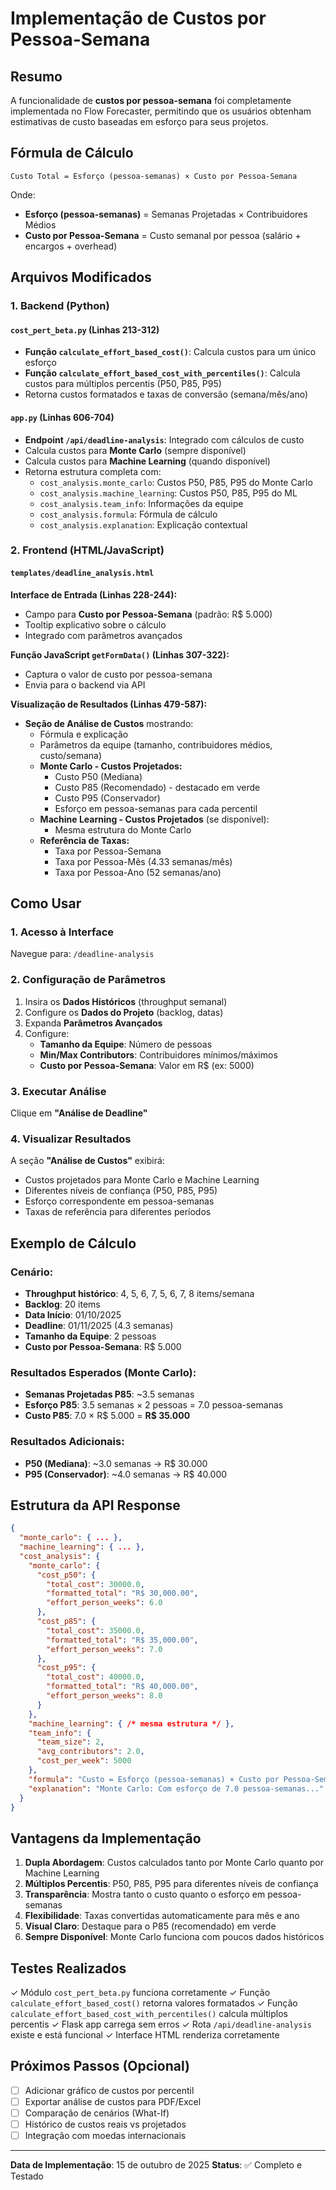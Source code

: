 # Implementação de Custos por Pessoa-Semana

## Resumo

A funcionalidade de **custos por pessoa-semana** foi completamente implementada no Flow Forecaster, permitindo que os usuários obtenham estimativas de custo baseadas em esforço para seus projetos.

## Fórmula de Cálculo

```
Custo Total = Esforço (pessoa-semanas) × Custo por Pessoa-Semana
```

Onde:
- **Esforço (pessoa-semanas)** = Semanas Projetadas × Contribuidores Médios
- **Custo por Pessoa-Semana** = Custo semanal por pessoa (salário + encargos + overhead)

## Arquivos Modificados

### 1. Backend (Python)

#### `cost_pert_beta.py` (Linhas 213-312)
- **Função `calculate_effort_based_cost()`**: Calcula custos para um único esforço
- **Função `calculate_effort_based_cost_with_percentiles()`**: Calcula custos para múltiplos percentis (P50, P85, P95)
- Retorna custos formatados e taxas de conversão (semana/mês/ano)

#### `app.py` (Linhas 606-704)
- **Endpoint `/api/deadline-analysis`**: Integrado com cálculos de custo
- Calcula custos para **Monte Carlo** (sempre disponível)
- Calcula custos para **Machine Learning** (quando disponível)
- Retorna estrutura completa com:
  - `cost_analysis.monte_carlo`: Custos P50, P85, P95 do Monte Carlo
  - `cost_analysis.machine_learning`: Custos P50, P85, P95 do ML
  - `cost_analysis.team_info`: Informações da equipe
  - `cost_analysis.formula`: Fórmula de cálculo
  - `cost_analysis.explanation`: Explicação contextual

### 2. Frontend (HTML/JavaScript)

#### `templates/deadline_analysis.html`

**Interface de Entrada (Linhas 228-244):**
- Campo para **Custo por Pessoa-Semana** (padrão: R$ 5.000)
- Tooltip explicativo sobre o cálculo
- Integrado com parâmetros avançados

**Função JavaScript `getFormData()` (Linhas 307-322):**
- Captura o valor de custo por pessoa-semana
- Envia para o backend via API

**Visualização de Resultados (Linhas 479-587):**
- **Seção de Análise de Custos** mostrando:
  - Fórmula e explicação
  - Parâmetros da equipe (tamanho, contribuidores médios, custo/semana)
  - **Monte Carlo - Custos Projetados:**
    - Custo P50 (Mediana)
    - Custo P85 (Recomendado) - destacado em verde
    - Custo P95 (Conservador)
    - Esforço em pessoa-semanas para cada percentil
  - **Machine Learning - Custos Projetados** (se disponível):
    - Mesma estrutura do Monte Carlo
  - **Referência de Taxas:**
    - Taxa por Pessoa-Semana
    - Taxa por Pessoa-Mês (4.33 semanas/mês)
    - Taxa por Pessoa-Ano (52 semanas/ano)

## Como Usar

### 1. Acesso à Interface
Navegue para: `/deadline-analysis`

### 2. Configuração de Parâmetros
1. Insira os **Dados Históricos** (throughput semanal)
2. Configure os **Dados do Projeto** (backlog, datas)
3. Expanda **Parâmetros Avançados**
4. Configure:
   - **Tamanho da Equipe**: Número de pessoas
   - **Min/Max Contributors**: Contribuidores mínimos/máximos
   - **Custo por Pessoa-Semana**: Valor em R$ (ex: 5000)

### 3. Executar Análise
Clique em **"Análise de Deadline"**

### 4. Visualizar Resultados
A seção **"Análise de Custos"** exibirá:
- Custos projetados para Monte Carlo e Machine Learning
- Diferentes níveis de confiança (P50, P85, P95)
- Esforço correspondente em pessoa-semanas
- Taxas de referência para diferentes períodos

## Exemplo de Cálculo

### Cenário:
- **Throughput histórico**: 4, 5, 6, 7, 5, 6, 7, 8 items/semana
- **Backlog**: 20 items
- **Data Início**: 01/10/2025
- **Deadline**: 01/11/2025 (4.3 semanas)
- **Tamanho da Equipe**: 2 pessoas
- **Custo por Pessoa-Semana**: R$ 5.000

### Resultados Esperados (Monte Carlo):
- **Semanas Projetadas P85**: ~3.5 semanas
- **Esforço P85**: 3.5 semanas × 2 pessoas = 7.0 pessoa-semanas
- **Custo P85**: 7.0 × R$ 5.000 = **R$ 35.000**

### Resultados Adicionais:
- **P50 (Mediana)**: ~3.0 semanas → R$ 30.000
- **P95 (Conservador)**: ~4.0 semanas → R$ 40.000

## Estrutura da API Response

```json
{
  "monte_carlo": { ... },
  "machine_learning": { ... },
  "cost_analysis": {
    "monte_carlo": {
      "cost_p50": {
        "total_cost": 30000.0,
        "formatted_total": "R$ 30,000.00",
        "effort_person_weeks": 6.0
      },
      "cost_p85": {
        "total_cost": 35000.0,
        "formatted_total": "R$ 35,000.00",
        "effort_person_weeks": 7.0
      },
      "cost_p95": {
        "total_cost": 40000.0,
        "formatted_total": "R$ 40,000.00",
        "effort_person_weeks": 8.0
      }
    },
    "machine_learning": { /* mesma estrutura */ },
    "team_info": {
      "team_size": 2,
      "avg_contributors": 2.0,
      "cost_per_week": 5000
    },
    "formula": "Custo = Esforço (pessoa-semanas) × Custo por Pessoa-Semana",
    "explanation": "Monte Carlo: Com esforço de 7.0 pessoa-semanas..."
  }
}
```

## Vantagens da Implementação

1. **Dupla Abordagem**: Custos calculados tanto por Monte Carlo quanto por Machine Learning
2. **Múltiplos Percentis**: P50, P85, P95 para diferentes níveis de confiança
3. **Transparência**: Mostra tanto o custo quanto o esforço em pessoa-semanas
4. **Flexibilidade**: Taxas convertidas automaticamente para mês e ano
5. **Visual Claro**: Destaque para o P85 (recomendado) em verde
6. **Sempre Disponível**: Monte Carlo funciona com poucos dados históricos

## Testes Realizados

✓ Módulo `cost_pert_beta.py` funciona corretamente
✓ Função `calculate_effort_based_cost()` retorna valores formatados
✓ Função `calculate_effort_based_cost_with_percentiles()` calcula múltiplos percentis
✓ Flask app carrega sem erros
✓ Rota `/api/deadline-analysis` existe e está funcional
✓ Interface HTML renderiza corretamente

## Próximos Passos (Opcional)

- [ ] Adicionar gráfico de custos por percentil
- [ ] Exportar análise de custos para PDF/Excel
- [ ] Comparação de cenários (What-If)
- [ ] Histórico de custos reais vs projetados
- [ ] Integração com moedas internacionais

---

**Data de Implementação**: 15 de outubro de 2025
**Status**: ✅ Completo e Testado

